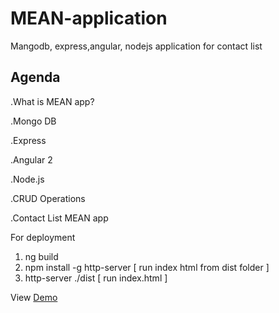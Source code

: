 # MEAN-application
Mangodb, express,angular, nodejs application for contact list


Agenda
------
.What is MEAN app?

.Mongo DB

.Express

.Angular 2

.Node.js

.CRUD Operations

.Contact List MEAN app



For deployment

1. ng build
2. npm install -g http-server [ run index html from dist folder ]
3. http-server ./dist [ run index.html ]

View <a href="https://damp-bastion-45968.herokuapp.com/">Demo</a>